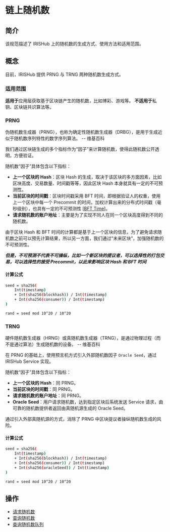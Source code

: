 # 链上随机数

## 简介

该规范描述了 IRISHub 上的随机数的生成方式、使用方法和适用范围。

## 概念

目前，IRISHub 提供 PRNG 与 TRNG 两种随机数生成方式。

### 适用范围

**适用于**应用层获取基于区块链产生的随机数，比如博彩、游戏等。
**不适用于**私钥、区块链共识算法等。

### PRNG

伪随机数生成器（PRNG），也称为确定性随机数生成器（DRBG），是用于生成近似于随机数序列特性的数字序列算法。 -- 维基百科

我们通过区块链生成的多个指标作为“因子”来计算随机数，使得此随机数公开透明，方便验证。

随机数“因子”具体包含以下指标：

- **上一个区块的 Hash**：区块 Hash 的生成，取决于该区块的多方面因素，比如区块高度、交易数量、时间戳等等，因此区块 Hash 本身就具有一定的不可预测性。
- **当前区块的时间戳**：区块时间戳采用 BFT 时间，即根据验证人的权重，使用上一个区块中每一个 Precommit 的时间，加权计算出来的分布式时间戳（毫秒级别），也具有一定的不可预测性 [[BFT Time](https://tendermint.com/docs/spec/consensus/bft-time.html#bft-time)]。
- **请求随机数的账户地址**：主要是为了实现不同人在同一个区块高度得到不同的随机数。

由于区块 Hash 和 BFT 时间的计算都是基于上一个区块的信息，为了避免请求随机数之前可以预先计算结果，所以另一方面，我们通过“未来区块”，加强随机数的不可预测性。

***但是，不可预测不代表不可操纵，比如一个新区块的提议者，可以选择性的打包交易，可以选择性的接受 Precommit，以此来影响区块 Hash 和 BFT 时间***

#### 计算公式

```bash
seed = sha256(
    Int(timestamp)
    + Int(sha256(blockhash)) / Int(timestamp)
    + Int(sha256(consumer)) / Int(timestamp)
)

rand = seed mod 10^20 / 10^20
```

### TRNG

硬件随机数生成器（HRNG）或真随机数生成器（TRNG），是通过物理过程（而不是通过算法）生成随机数的设备。 -- 维基百科

在 PRNG 的基础上，使用预言机方式引入外部随机数因子 `Oracle Seed`，通过 IRISHub Service 实现。

随机数“因子”具体包含以下指标：

- **上一个区块的 Hash**：同 PRNG。
- **当前区块的时间戳**：同 PRNG。
- **请求随机数的账户地址**：同 PRNG。
- **Oracle Seed**：用户请求随机数，达到指定区块后系统发送 Service 请求，由可靠的随机数提供者返回由真随机源生成的 Oracle Seed。

通过引入外部真随机源的方式，消除了 PRNG 中区块提议者操纵随机数生成的风险。

#### 计算公式

```bash
seed = sha256(
    Int(timestamp)
    + Int(sha256(blockhash)) / Int(timestamp)
    + Int(sha256(consumer)) / Int(timestamp)
    + Int(sha256(oracleSeed)) / Int(timestamp)
)

rand = seed mod 10^20 / 10^20
```

## 操作

- [请求随机数](../cli-client/rand.md#iris-tx-random-request-random)
- [查询随机数](../cli-client/rand.md#iris-query-random-random)
- [查询随机数队列](../cli-client/rand.md#iris-query-random-queue)
